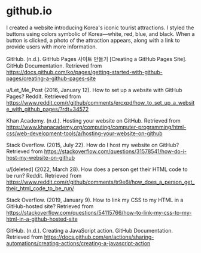 # github.io

I created a website introducing Korea's iconic tourist attractions. I styled the buttons using colors symbolic of Korea—white, red, blue, and black. When a button is clicked, a photo of the attraction appears, along with a link to provide users with more information.




<Resources>

GitHub. (n.d.). GitHub Pages 사이트 만들기 [Creating a GitHub Pages Site]. GitHub Documentation. Retrieved from https://docs.github.com/ko/pages/getting-started-with-github-pages/creating-a-github-pages-site

u/Let_Me_Post (2016, January 12). How to set up a website with GitHub Pages? Reddit. Retrieved from https://www.reddit.com/r/github/comments/ercxpd/how_to_set_up_a_website_with_github_pages/?rdt=34572

Khan Academy. (n.d.). Hosting your website on GitHub. Retrieved from https://www.khanacademy.org/computing/computer-programming/html-css/web-development-tools/a/hosting-your-website-on-github

Stack Overflow. (2015, July 22). How do I host my website on GitHub? Retrieved from https://stackoverflow.com/questions/31578541/how-do-i-host-my-website-on-github

u/[deleted] (2022, March 28). How does a person get their HTML code to be run? Reddit. Retrieved from https://www.reddit.com/r/github/comments/tr9e6i/how_does_a_person_get_their_html_code_to_be_run/

Stack Overflow. (2019, January 9). How to link my CSS to my HTML in a GitHub-hosted site? Retrieved from https://stackoverflow.com/questions/54115766/how-to-link-my-css-to-my-html-in-a-github-hosted-site

GitHub. (n.d.). Creating a JavaScript action. GitHub Documentation. Retrieved from https://docs.github.com/en/actions/sharing-automations/creating-actions/creating-a-javascript-action
